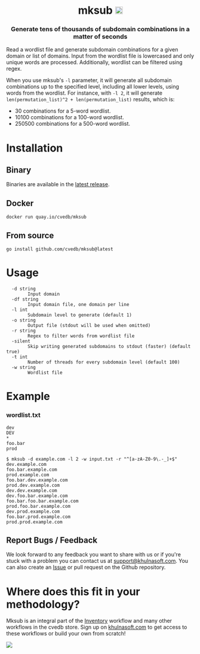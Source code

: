 <h1 align="center">mksub <a href="https://twitter.com/intent/tweet?text=mksub%20-%20Generate%20tens%20of%20thousands%20of%20subdomain%20combinations%20in%20a%20matter%20of%20seconds%20%40trick3st%0Ahttps%3A%2F%2Fgithub.com%2Fcvedb%2Fmksub&hashtags=bugbounty,bugbountytips,infosec"><img src="https://img.shields.io/badge/Tweet--lightgrey?logo=twitter&style=social" alt="Tweet" height="20"/></a></h1>
<h3 align="center">Generate tens of thousands of subdomain combinations in a matter of seconds</h3>


Read a wordlist file and generate subdomain combinations for a given domain or list of domains. Input from the wordlist file is lowercased and only unique words are processed. Additionally, wordlist can be filtered using regex.

When you use mksub's `-l` parameter, it will generate all subdomain combinations up to the specified level, including all lower levels, using words from the wordlist. For instance, with `-l 2`, it will generate `len(permutation_list)^2 + len(permutation_list)` results, which is:
- 30 combinations for a 5-word wordlist.
- 10100 combinations for a 100-word wordlist. 
- 250500 combinations for a 500-word wordlist.

# Installation

## Binary
Binaries are available in the [latest release](https://github.com/cvedb/mksub/releases/latest).

## Docker
```
docker run quay.io/cvedb/mksub
```

## From source
```
go install github.com/cvedb/mksub@latest
```

# Usage
```
  -d string
        Input domain
  -df string
        Input domain file, one domain per line
  -l int
        Subdomain level to generate (default 1)
  -o string
        Output file (stdout will be used when omitted)
  -r string
        Regex to filter words from wordlist file
  -silent
        Skip writing generated subdomains to stdout (faster) (default true)
  -t int
        Number of threads for every subdomain level (default 100)
  -w string
        Wordlist file
```

# Example
### wordlist.txt
```
dev
DEV
*
foo.bar
prod
```
```shell script
$ mksub -d example.com -l 2 -w input.txt -r "^[a-zA-Z0-9\.-_]+$"
dev.example.com
foo.bar.example.com
prod.example.com
foo.bar.dev.example.com
prod.dev.example.com
dev.dev.example.com
dev.foo.bar.example.com
foo.bar.foo.bar.example.com
prod.foo.bar.example.com
dev.prod.example.com
foo.bar.prod.example.com
prod.prod.example.com
```

## Report Bugs / Feedback
We look forward to any feedback you want to share with us or if you're stuck with a problem you can contact us at [support@khulnasoft.com](mailto:support@khulnasoft.com). You can also create an [Issue](https://github.com/cvedb/mksub/issues/new) or pull request on the Github repository.

# Where does this fit in your methodology?
Mksub is an integral part of the [Inventory](https://github.com/cvedb/inventory) workflow and many other workflows in the cvedb store. Sign up on [khulnasoft.com](https://khulnasoft.com) to get access to these workflows or build your own from scratch!


[<img src="./banner.png" />](https://cvedb.khulnasoft.com/auth/register)